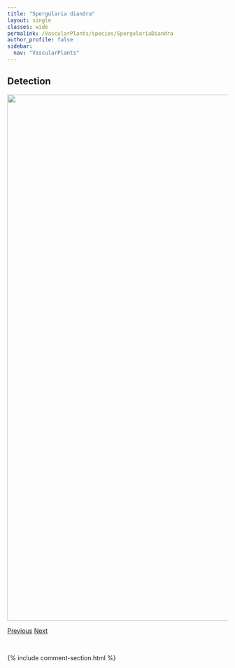 ```yaml
---
title: "Spergularia diandra"
layout: single
classes: wide
permalink: /VascularPlants/species/SpergulariaDiandra
author_profile: false
sidebar:
  nav: "VascularPlants"
---
```


<h2>Detection</h2>

<a href="https://drive.google.com/uc?export=view&id=1ToBdxlc_pgEZsEjhV0GMAdxKKkfk_CJJ">
<img src="https://drive.google.com/uc?export=view&id=1ToBdxlc_pgEZsEjhV0GMAdxKKkfk_CJJ" height = "1200" width = "800">
</a>


<a href="/DevelopmentWebsite/VascularPlants/species/SpergulaArvensis" class="pagination--pager" title="Spergula arvensis">Previous</a> <a href="/DevelopmentWebsite/VascularPlants/species/SpergulariaSalina" class="pagination--pager" title="Spergularia salina">Next</a>

<p>&nbsp;</p>

{% include comment-section.html %}
